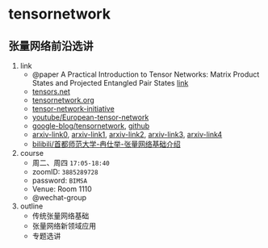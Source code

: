 # tensornetwork

## 张量网络前沿选讲

1. link
   * @paper A Practical Introduction to Tensor Networks: Matrix Product States and Projected Entangled Pair States [link](https://arxiv.org/abs/1306.2164v3)
   * [tensors.net](https://www.tensors.net/)
   * [tensornetwork.org](https://tensornetwork.org/)
   * [tensor-network-initiative](https://perimeterinstitute.ca/tensor-networks-initiative)
   * [youtube/European-tensor-network](https://www.youtube.com/channel/UCYCOGWQN5ZBT96b-WEBI9pQ/videos)
   * [google-blog/tensornetwork](https://ai.googleblog.com/2019/06/introducing-tensornetwork-open-source.html), [github](https://github.com/google/TensorNetwork)
   * [arxiv-link0](http://arxiv.org/abs/1407.6552), [arxiv-link1](http://arxiv.org/abs/1603.03039), [arxiv-link2](http://arxiv.org/abs/1008.3477), [arxiv-link3](http://arxiv.org/abs/1812.04011), [arxiv-link4](http://arxiv.org/abs/2011.12127)
   * [bilibili/首都师范大学-冉仕举-张量网络基础介绍](https://www.bilibili.com/video/BV17z411i7yM)
2. course
   * 周二、周四 `17:05-18:40`
   * zoomID: `3885289728`
   * password: `BIMSA`
   * Venue: Room 1110
   * @wechat-group
3. outline
   * 传统张量网络基础
   * 张量网络新领域应用
   * 专题选讲
